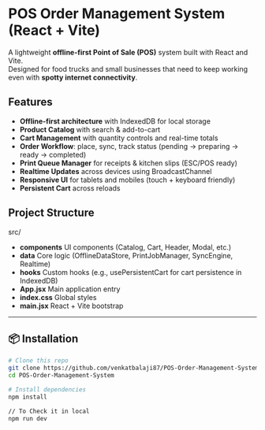 # POS Order Management System (React + Vite)

A lightweight **offline-first Point of Sale (POS)** system built with React and Vite.  
Designed for food trucks and small businesses that need to keep working even with **spotty internet connectivity**.  

##  Features
- **Offline-first architecture** with IndexedDB for local storage  
- **Product Catalog** with search & add-to-cart  
- **Cart Management** with quantity controls and real-time totals  
- **Order Workflow**: place, sync, track status (pending → preparing → ready → completed)  
- **Print Queue Manager** for receipts & kitchen slips (ESC/POS ready)  
- **Realtime Updates** across devices using BroadcastChannel  
- **Responsive UI** for tablets and mobiles (touch + keyboard friendly)  
- **Persistent Cart** across reloads  



##  Project Structure

src/
- **components** UI components (Catalog, Cart, Header, Modal, etc.)
- **data** Core logic (OfflineDataStore, PrintJobManager, SyncEngine, Realtime)
- **hooks** Custom hooks (e.g., usePersistentCart for cart persistence in IndexedDB)
- **App.jsx** Main application entry
- **index.css** Global styles
- **main.jsx** React + Vite bootstrap

---

## 📦 Installation

```bash
# Clone this repo
git clone https://github.com/venkatbalaji87/POS-Order-Management-System.git
cd POS-Order-Management-System

# Install dependencies
npm install

// To Check it in local
npm run dev
